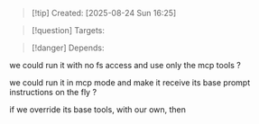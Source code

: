 
>[!tip] Created: [2025-08-24 Sun 16:25]

>[!question] Targets: 

>[!danger] Depends: 

we could run it with no fs access and use only the mcp tools ?

we could run it in mcp mode and make it receive its base prompt instructions on the fly ?

if we override its base tools, with our own, then 